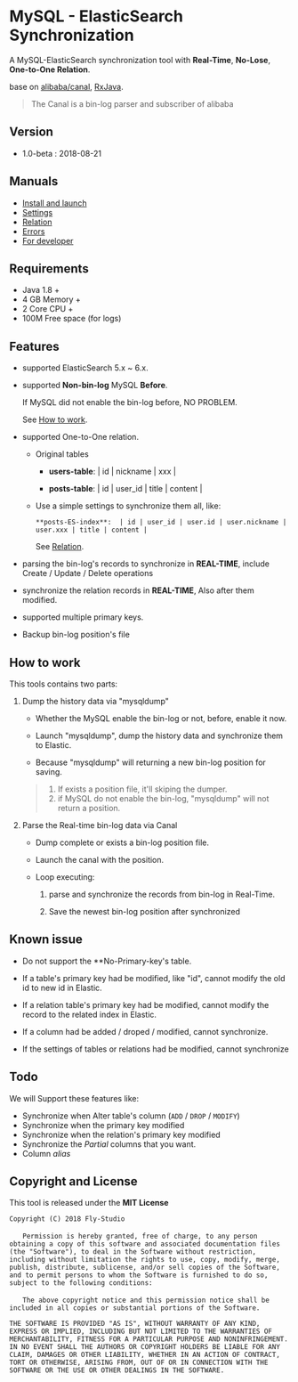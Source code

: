 # MySQL - ElasticSearch Synchronization

A MySQL-ElasticSearch synchronization tool with **Real-Time**, **No-Lose**, **One-to-One Relation**.

base on [alibaba/canal](https://github.com/alibaba/canal), [RxJava](https://github.com/ReactiveX/RxJava).

> The Canal is a bin-log parser and subscriber of alibaba

## Version

- 1.0-beta : 2018-08-21

## Manuals

- [Install and launch](docs/install.md)
- [Settings](docs/settings.md)
- [Relation](docs/relation.md)
- [Errors](docs/error.md)
- [For developer](docs/developer.md)

## Requirements

- Java 1.8 +
- 4 GB Memory +
- 2 Core CPU +
- 100M Free space (for logs)

## Features

- supported ElasticSearch 5.x ~ 6.x.

- supported **Non-bin-log** MySQL **Before**.

    If MySQL did not enable the bin-log before, NO PROBLEM.

    See [How to work](#how-to-work).

- supported One-to-One relation.
  - Original tables

    - **users-table**:  | id | nickname | xxx |

    - **posts-table**:  | id | user_id | title | content |

  - Use a simple settings to synchronize them all, like:

        **posts-ES-index**:  | id | user_id | user.id | user.nickname | user.xxx | title | content |

    See [Relation](docs/relation.md).

- parsing the bin-log's records to synchronize in **REAL-TIME**, include Create / Update / Delete operations

- synchronize the relation records in **REAL-TIME**, Also after them modified.

- supported multiple primary keys.

- Backup bin-log position's file

## How to work

This tools contains two parts:

1. Dump the history data via "mysqldump"

    - Whether the MySQL enable the bin-log or not, before, enable it now.

    - Launch "mysqldump", dump the history data and synchronize them to Elastic.

    - Because "mysqldump" will returning a new bin-log position for saving.

    > 1. If exists a position file, it'll skiping the dumper.
    > 2. if MySQL do not enable the bin-log, "mysqldump" will not return a position.

2. Parse the Real-time bin-log data via Canal

    - Dump complete or exists a bin-log position file.

    - Launch the canal with the position.

    - Loop executing:

        1. parse and synchronize the records from bin-log in Real-Time.

        2. Save the newest bin-log position after synchronized

## Known issue

- Do not support the **No-Primary-key's table.

- If a table's primary key had be modified, like "id", cannot modify the old id to new id in Elastic.

- If a relation table's primary key had be modified, cannot modify the record to the related index in Elastic.

- If a column had be added / droped / modified, cannot synchronize.

- If the settings of tables or relations had be modified, cannot synchronize

## Todo

We will Support these features like:

- Synchronize when Alter table's column (`ADD` / `DROP` / `MODIFY`)
- Synchronize when the primary key modified
- Synchronize when the relation's primary key modified
- Synchronize the *Partial* columns that you want.
- Column *alias*

## Copyright and License

This tool is released under the **MIT License**

```text
Copyright (C) 2018 Fly-Studio

　　Permission is hereby granted, free of charge, to any person obtaining a copy of this software and associated documentation files (the "Software"), to deal in the Software without restriction, including without limitation the rights to use, copy, modify, merge, publish, distribute, sublicense, and/or sell copies of the Software, and to permit persons to whom the Software is furnished to do so, subject to the following conditions:

　　The above copyright notice and this permission notice shall be included in all copies or substantial portions of the Software.

THE SOFTWARE IS PROVIDED "AS IS", WITHOUT WARRANTY OF ANY KIND, EXPRESS OR IMPLIED, INCLUDING BUT NOT LIMITED TO THE WARRANTIES OF MERCHANTABILITY, FITNESS FOR A PARTICULAR PURPOSE AND NONINFRINGEMENT. IN NO EVENT SHALL THE AUTHORS OR COPYRIGHT HOLDERS BE LIABLE FOR ANY CLAIM, DAMAGES OR OTHER LIABILITY, WHETHER IN AN ACTION OF CONTRACT, TORT OR OTHERWISE, ARISING FROM, OUT OF OR IN CONNECTION WITH THE SOFTWARE OR THE USE OR OTHER DEALINGS IN THE SOFTWARE.
```